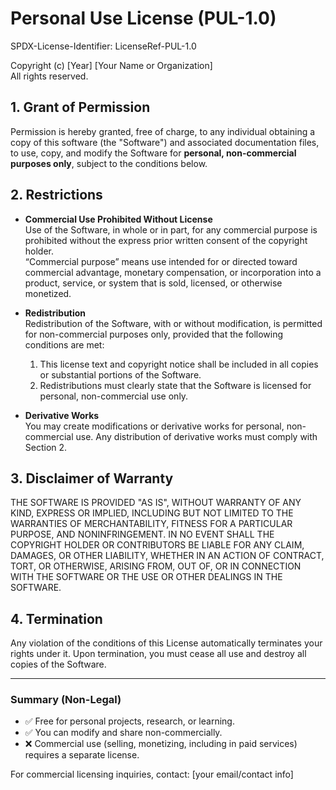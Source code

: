 # Personal Use License (PUL-1.0)

SPDX-License-Identifier: LicenseRef-PUL-1.0

Copyright (c) [Year] [Your Name or Organization]  
All rights reserved.

## 1. Grant of Permission
Permission is hereby granted, free of charge, to any individual obtaining a copy of this software (the "Software") and associated documentation files, to use, copy, and modify the Software for **personal, non-commercial purposes only**, subject to the conditions below.

## 2. Restrictions
- **Commercial Use Prohibited Without License**  
  Use of the Software, in whole or in part, for any commercial purpose is prohibited without the express prior written consent of the copyright holder.  
  “Commercial purpose” means use intended for or directed toward commercial advantage, monetary compensation, or incorporation into a product, service, or system that is sold, licensed, or otherwise monetized.

- **Redistribution**  
  Redistribution of the Software, with or without modification, is permitted for non-commercial purposes only, provided that the following conditions are met:  
  1. This license text and copyright notice shall be included in all copies or substantial portions of the Software.  
  2. Redistributions must clearly state that the Software is licensed for personal, non-commercial use only.

- **Derivative Works**  
  You may create modifications or derivative works for personal, non-commercial use. Any distribution of derivative works must comply with Section 2.

## 3. Disclaimer of Warranty
THE SOFTWARE IS PROVIDED "AS IS", WITHOUT WARRANTY OF ANY KIND, EXPRESS OR IMPLIED, INCLUDING BUT NOT LIMITED TO THE WARRANTIES OF MERCHANTABILITY, FITNESS FOR A PARTICULAR PURPOSE, AND NONINFRINGEMENT. IN NO EVENT SHALL THE COPYRIGHT HOLDER OR CONTRIBUTORS BE LIABLE FOR ANY CLAIM, DAMAGES, OR OTHER LIABILITY, WHETHER IN AN ACTION OF CONTRACT, TORT, OR OTHERWISE, ARISING FROM, OUT OF, OR IN CONNECTION WITH THE SOFTWARE OR THE USE OR OTHER DEALINGS IN THE SOFTWARE.

## 4. Termination
Any violation of the conditions of this License automatically terminates your rights under it. Upon termination, you must cease all use and destroy all copies of the Software.

---

### Summary (Non-Legal)
- ✅ Free for personal projects, research, or learning.  
- ✅ You can modify and share non-commercially.  
- ❌ Commercial use (selling, monetizing, including in paid services) requires a separate license.  

For commercial licensing inquiries, contact: [your email/contact info]

